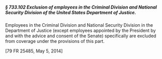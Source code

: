 ##### § 733.102 Exclusion of employees in the Criminal Division and National Security Division of the United States Department of Justice. #####

Employees in the Criminal Division and National Security Division in the Department of Justice (except employees appointed by the President by and with the advice and consent of the Senate) specifically are excluded from coverage under the provisions of this part.

[79 FR 25485, May 5, 2014]